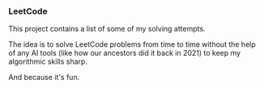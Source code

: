 ### LeetCode

This project contains a list of some of my solving attempts.

The idea is to solve LeetCode problems from time to time without the help of any AI tools (like how our ancestors did it back in 2021) to
keep my algorithmic skills sharp.

And because it's fun.